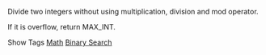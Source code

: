 Divide two integers without using multiplication, division and mod operator.

If it is overflow, return MAX\_INT.

Show Tags
 [Math](/tag/math/) [Binary Search](/tag/binary-search/)
